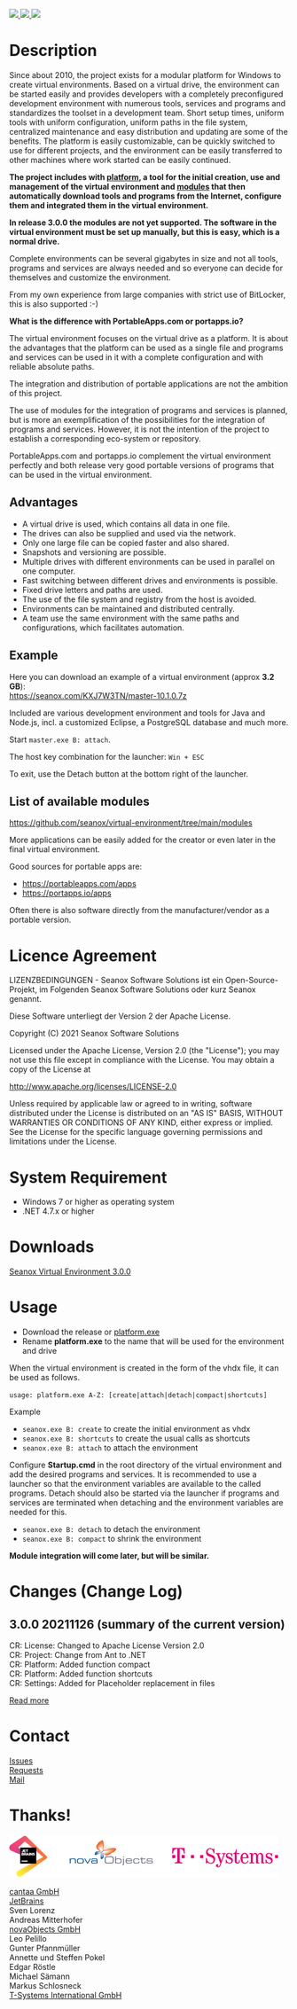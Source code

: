 <p>
  <a href="https://github.com/seanox/virtual-environment-creator/pulls">
    <img src="https://img.shields.io/badge/maintenance-active-green?style=for-the-badge">
  </a>  
  <a href="https://github.com/seanox/virtual-environment-creator/issues">
    <img src="https://img.shields.io/badge/maintenance-active-green?style=for-the-badge">
  </a>
  <a href="http://seanox.de/contact">
    <img src="https://img.shields.io/badge/support-active-green?style=for-the-badge">
  </a>
</p>


# Description
Since about 2010, the project exists for a modular platform for Windows to
create virtual environments. Based on a virtual drive, the environment can be
started easily and provides developers with a completely preconfigured
development environment with numerous tools, services and  programs and
standardizes the toolset in a development team. Short setup times, uniform
tools with uniform configuration, uniform paths in the file system, centralized
maintenance and easy distribution and updating are some of the benefits. The
platform is easily customizable, can be quickly switched to use for different
projects, and the environment can be easily transferred to other machines where
work started can be easily continued.

__The project includes with [platform](platform), a tool for the initial
creation, use and management of the virtual environment and [modules](modules)
that then automatically download tools and programs from the Internet,
configure them and integrated them in the virtual environment.__

__In release 3.0.0 the modules are not yet supported. The software in the
virtual environment must be set up manually, but this is easy, which is a
normal drive.__

Complete environments can be several gigabytes in size and not all tools,
programs and services are always needed and so everyone can decide for
themselves and customize the environment.

From my own experience from large companies with strict use of BitLocker, this
is also supported :-)

__What is the difference with PortableApps.com or portapps.io?__

The virtual environment focuses on the virtual drive as a platform. It is about
the advantages that the platform can be used as a single file and programs and
services can be used in it with a complete configuration and with reliable
absolute paths.

The integration and distribution of portable applications are not the ambition
of this project.

The use of modules for the integration of programs and services is planned, but
is more an exemplification of the possibilities for the integration of programs
and services. However, it is not the intention of the project to establish a
corresponding eco-system or repository.

PortableApps.com and portapps.io complement the virtual environment perfectly
and both release very good portable versions of programs that can be used in
the virtual environment.


## Advantages
- A virtual drive is used, which contains all data in one file.
- The drives can also be supplied and used via the network.
- Only one large file can be copied faster and also shared.
- Snapshots and versioning are possible.
- Multiple drives with different environments can be used in parallel on one computer. 
- Fast switching between different drives and environments is possible.
- Fixed drive letters and paths are used.
- The use of the file system and registry from the host is avoided.
- Environments can be maintained and distributed centrally.
- A team use the same environment with the same paths and configurations, which facilitates automation.


## Example

Here you can download an example of a virtual environment (approx __3.2 GB__):  
https://seanox.com/KXJ7W3TN/master-10.1.0.7z

Included are various development environment and tools for Java and Node.js,
incl. a customized Eclipse, a PostgreSQL database and much more.

Start `master.exe B: attach`.

The host key combination for the launcher: `Win + ESC`

To exit, use the Detach button at the bottom right of the launcher.


## List of available modules 
https://github.com/seanox/virtual-environment/tree/main/modules

More applications can be easily added for the creator or even later in the
final virtual environment.

Good sources for portable apps are:
- https://portableapps.com/apps
- https://portapps.io/apps

Often there is also software directly from the manufacturer/vendor as a
portable version.


# Licence Agreement
LIZENZBEDINGUNGEN - Seanox Software Solutions ist ein Open-Source-Projekt, im
Folgenden Seanox Software Solutions oder kurz Seanox genannt.

Diese Software unterliegt der Version 2 der Apache License.

Copyright (C) 2021 Seanox Software Solutions

Licensed under the Apache License, Version 2.0 (the "License"); you may not use
this file except in compliance with the License. You may obtain a copy of the
License at

http://www.apache.org/licenses/LICENSE-2.0

Unless required by applicable law or agreed to in writing, software distributed
under the License is distributed on an "AS IS" BASIS, WITHOUT WARRANTIES OR
CONDITIONS OF ANY KIND, either express or implied. See the License for the
specific language governing permissions and limitations under the License.


# System Requirement
- Windows 7 or higher as operating system
- .NET 4.7.x or higher


# Downloads
[Seanox Virtual Environment 3.0.0](https://github.com/seanox/virtual-environment/releases/download/3.0.0/seanox-virtual-platform-3.0.0.zip) 


# Usage
- Download the release or [platform.exe](https://github.com/seanox/virtual-environment/raw/main/platform/Platform.exe)
- Rename __platform.exe__ to the name that will be used for the environment and drive

When the virtual environment is created in the form of the vhdx file, it can be used as follows.

`usage: platform.exe A-Z: [create|attach|detach|compact|shortcuts]  `

Example
- `seanox.exe B: create` to create the initial environment as vhdx
- `seanox.exe B: shortcuts` to create the usual calls as shortcuts
- `seanox.exe B: attach` to attach the environment

Configure __Startup.cmd__ in the root directory of the virtual environment and
add the desired programs and services. It is recommended to use a launcher so
that the environment variables are available to the called programs. Detach
should also be started via the launcher if programs and services are terminated
when detaching and the environment variables are needed for this.

- `seanox.exe B: detach` to detach the environment
- `seanox.exe B: compact` to shrink the environment

__Module integration will come later, but will be similar.__


# Changes (Change Log)
## 3.0.0 20211126 (summary of the current version)
CR: License: Changed to Apache License Version 2.0  
CR: Project: Change from Ant to .NET  
CR: Platform: Added function compact  
CR: Platform: Added function shortcuts  
CR: Settings: Added for Placeholder replacement in files  

[Read more](https://raw.githubusercontent.com/seanox/virtual-environment-creator/master/CHANGES)


# Contact
[Issues](https://github.com/seanox/virtual-environment-creator/issues)  
[Requests](https://github.com/seanox/virtual-environment-creator/pulls)  
[Mail](http://seanox.de/contact)


# Thanks!
<img src="https://raw.githubusercontent.com/seanox/seanox/master/sources/resources/images/thanks.png">

[cantaa GmbH](https://cantaa.de/)  
[JetBrains](https://www.jetbrains.com/?from=seanox)  
Sven Lorenz  
Andreas Mitterhofer  
[novaObjects GmbH](https://www.novaobjects.de)  
Leo Pelillo  
Gunter Pfannm&uuml;ller  
Annette und Steffen Pokel  
Edgar R&ouml;stle  
Michael S&auml;mann  
Markus Schlosneck  
[T-Systems International GmbH](https://www.t-systems.com)
